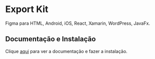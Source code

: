# Export Kit

Figma para HTML, Android, iOS, React, Xamarin, WordPress, JavaFx.

## Documentação e Instalação

Clique [aqui](https://www.figma.com/community/plugin/917838882021857002/figma-to-html-android-ios-react-xamarin-wordpress-javafx) para ver a documentação e fazer a instalação.
